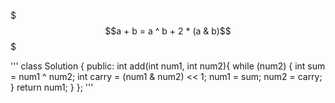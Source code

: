 $$$a + b = a ^ b + 2 * (a & b)$$$

'''
class Solution {
public:
    int add(int num1, int num2){
        while (num2) {
            int sum = num1 ^ num2;
            int carry = (num1 & num2) << 1;
            num1 = sum;
            num2 = carry;
        }
        return num1;
    }
};
'''
